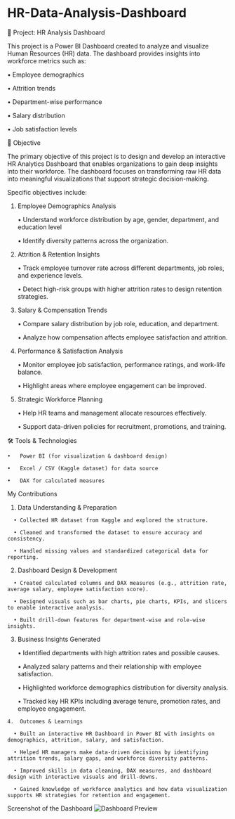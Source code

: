 # HR-Data-Analysis-Dashboard
📌 Project: HR Analysis Dashboard

This project is a Power BI Dashboard created to analyze and visualize Human Resources (HR) data. The dashboard provides insights into workforce metrics such as:

•  Employee demographics

•  Attrition trends

•  Department-wise performance

•  Salary distribution

•  Job satisfaction levels

🎯 Objective

The primary objective of this project is to design and develop an interactive HR Analytics Dashboard that enables organizations to gain deep insights into their workforce. The dashboard focuses on transforming raw HR data into meaningful visualizations that support strategic decision-making.

Specific objectives include:
1.	Employee Demographics Analysis
   
    •	Understand workforce distribution by age, gender, department, and education level

    •	Identify diversity patterns across the organization.

2.	Attrition & Retention Insights
   
    •	Track employee turnover rate across different departments, job roles, and experience levels.

    •	Detect high-risk groups with higher attrition rates to design retention strategies.

3.	Salary & Compensation Trends
   
    •	Compare salary distribution by job role, education, and department.

    •	Analyze how compensation affects employee satisfaction and attrition.

4.	Performance & Satisfaction Analysis
   
    •	Monitor employee job satisfaction, performance ratings, and work-life balance.

    •	Highlight areas where employee engagement can be improved.

5.	Strategic Workforce Planning
   
    •	Help HR teams and management allocate resources effectively.

    •	Support data-driven policies for recruitment, promotions, and training.

🛠️ Tools & Technologies

    •	Power BI (for visualization & dashboard design)
    
    •	Excel / CSV (Kaggle dataset) for data source
    
    •	DAX for calculated measures


My Contributions

  1.	Data Understanding & Preparation

      •	Collected HR dataset from Kaggle and explored the structure.
      
      •	Cleaned and transformed the dataset to ensure accuracy and consistency.
      
      •	Handled missing values and standardized categorical data for reporting.
      
  2.	Dashboard Design & Development
     
      •	Created calculated columns and DAX measures (e.g., attrition rate, average salary, employee satisfaction score).
      
      •	Designed visuals such as bar charts, pie charts, KPIs, and slicers to enable interactive analysis.
      
      •	Built drill-down features for department-wise and role-wise insights.
      
  3.  Business Insights Generated
  
      •	Identified departments with high attrition rates and possible causes.
      
      •	Analyzed salary patterns and their relationship with employee satisfaction.
      
      •	Highlighted workforce demographics distribution for diversity analysis.
      
      •	Tracked key HR KPIs including average tenure, promotion rates, and employee engagement.
      
	4.  Outcomes & Learnings
 
      •	Built an interactive HR Dashboard in Power BI with insights on demographics, attrition, salary, and satisfaction.
      
      •	Helped HR managers make data-driven decisions by identifying attrition trends, salary gaps, and workforce diversity patterns.

      •	Improved skills in data cleaning, DAX measures, and dashboard design with interactive visuals and drill-downs.
      
      •	Gained knowledge of workforce analytics and how data visualization supports HR strategies for retention and engagement.

Screenshot of the Dashboard
![Dashboard Preview]()





